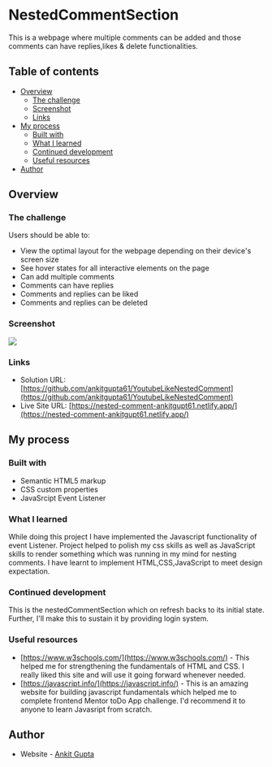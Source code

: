# NestedCommentSection

This is a webpage where multiple comments can be added and those comments can have replies,likes & delete functionalities.

## Table of contents

- [Overview](#overview)
  - [The challenge](#the-challenge)
  - [Screenshot](#screenshot)
  - [Links](#links)
- [My process](#my-process)
  - [Built with](#built-with)
  - [What I learned](#what-i-learned)
  - [Continued development](#continued-development)
  - [Useful resources](#useful-resources)
- [Author](#author)



## Overview

### The challenge

Users should be able to:

- View the optimal layout for the webpage depending on their device's screen size
- See hover states for all interactive elements on the page
- Can add multiple comments
- Comments can have replies
- Comments and replies can be liked
- Comments and replies can be deleted

### Screenshot

![](.images/Screenshot.png)


### Links

- Solution URL: [https://github.com/ankitgupta61/YoutubeLikeNestedComment](https://github.com/ankitgupta61/YoutubeLikeNestedComment)
- Live Site URL: [https://nested-comment-ankitgupt61.netlify.app/](https://nested-comment-ankitgupt61.netlify.app/)

## My process

### Built with

- Semantic HTML5 markup
- CSS custom properties
- JavaSrcipt Event Listener

### What I learned

While doing this project I have implemented the Javascript functionality of event Listener. Project helped to polish my css skills as well as JavaScript skills to render something which was running in my mind for nesting comments. I have learnt to implement HTML,CSS,JavaScript to meet design expectation.


### Continued development

This is the nestedCommentSection which on refresh backs to its initial state. Further, I'll make this to sustain it by providing login system.


### Useful resources

- [https://www.w3schools.com/](https://www.w3schools.com/) - This helped me for strengthening the fundamentals of HTML and CSS. I really liked this site and will use it going forward whenever needed. 
- [https://javascript.info/](https://javascript.info/) - This is an amazing website for building javascript fundamentals which helped me to complete frontend Mentor toDo App challenge. I'd recommend it to anyone to learn Javasript from scratch.



## Author

- Website - [Ankit Gupta](https://www.linkedin.com/in/ankitgupta3093/)
